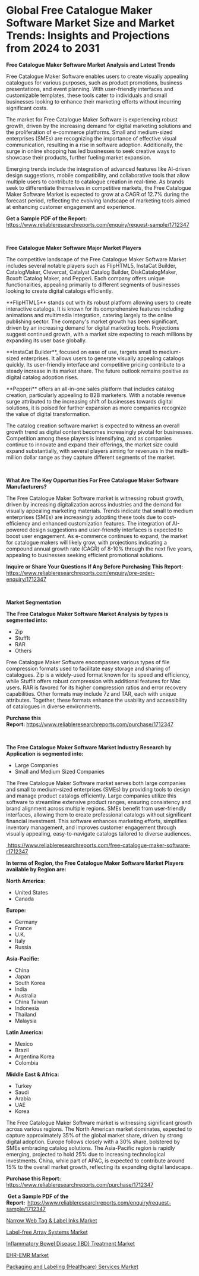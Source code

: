 <p><h1>Global Free Catalogue Maker Software Market Size and Market Trends: Insights and Projections from 2024 to 2031</h1></p><p><strong>Free Catalogue Maker Software Market Analysis and Latest Trends</strong></p>
<p><p>Free Catalogue Maker Software enables users to create visually appealing catalogues for various purposes, such as product promotions, business presentations, and event planning. With user-friendly interfaces and customizable templates, these tools cater to individuals and small businesses looking to enhance their marketing efforts without incurring significant costs. </p><p>The market for Free Catalogue Maker Software is experiencing robust growth, driven by the increasing demand for digital marketing solutions and the proliferation of e-commerce platforms. Small and medium-sized enterprises (SMEs) are recognizing the importance of effective visual communication, resulting in a rise in software adoption. Additionally, the surge in online shopping has led businesses to seek creative ways to showcase their products, further fueling market expansion.</p><p>Emerging trends include the integration of advanced features like AI-driven design suggestions, mobile compatibility, and collaborative tools that allow multiple users to contribute to catalogue creation in real-time. As brands seek to differentiate themselves in competitive markets, the Free Catalogue Maker Software Market is expected to grow at a CAGR of 12.7% during the forecast period, reflecting the evolving landscape of marketing tools aimed at enhancing customer engagement and experience.</p></p>
<p><strong>Get a Sample PDF of the Report:&nbsp;</strong> <a href="https://www.reliableresearchreports.com/enquiry/request-sample/1712347?utm_campaign=1735&utm_medium=2&utm_source=Github&utm_content=ia&utm_term=22102024&utm_id=free-catalogue-maker-software">https://www.reliableresearchreports.com/enquiry/request-sample/1712347</a></p>
<p>&nbsp;</p>
<p><strong>Free Catalogue Maker Software Major Market Players</strong></p>
<p><p>The competitive landscape of the Free Catalogue Maker Software Market includes several notable players such as FlipHTML5, InstaCat Builder, CatalogMaker, Clevercat, Catalyst Catalog Builder, DiskCatalogMaker, Boxoft Catalog Maker, and Pepperi. Each company offers unique functionalities, appealing primarily to different segments of businesses looking to create digital catalogs efficiently.</p><p>**FlipHTML5** stands out with its robust platform allowing users to create interactive catalogs. It is known for its comprehensive features including animations and multimedia integration, catering largely to the online publishing sector. The company's market growth has been significant, driven by an increasing demand for digital marketing tools. Projections suggest continued growth, with a market size expecting to reach millions by expanding its user base globally.</p><p>**InstaCat Builder**, focused on ease of use, targets small to medium-sized enterprises. It allows users to generate visually appealing catalogs quickly. Its user-friendly interface and competitive pricing contribute to a steady increase in its market share. The future outlook remains positive as digital catalog adoption rises.</p><p>**Pepperi** offers an all-in-one sales platform that includes catalog creation, particularly appealing to B2B marketers. With a notable revenue surge attributed to the increasing shift of businesses towards digital solutions, it is poised for further expansion as more companies recognize the value of digital transformation.</p><p>The catalog creation software market is expected to witness an overall growth trend as digital content becomes increasingly pivotal for businesses. Competition among these players is intensifying, and as companies continue to innovate and expand their offerings, the market size could expand substantially, with several players aiming for revenues in the multi-million dollar range as they capture different segments of the market.</p></p>
<p>&nbsp;</p>
<p><strong>What Are The Key Opportunities For Free Catalogue Maker Software Manufacturers?</strong></p>
<p><p>The Free Catalogue Maker Software market is witnessing robust growth, driven by increasing digitalization across industries and the demand for visually appealing marketing materials. Trends indicate that small to medium enterprises (SMEs) are increasingly adopting these tools due to cost-efficiency and enhanced customization features. The integration of AI-powered design suggestions and user-friendly interfaces is expected to boost user engagement. As e-commerce continues to expand, the market for catalogue makers will likely grow, with projections indicating a compound annual growth rate (CAGR) of 8-10% through the next five years, appealing to businesses seeking efficient promotional solutions.</p></p>
<p><strong>Inquire or Share Your Questions If Any Before Purchasing This Report:</strong> <a href="https://www.reliableresearchreports.com/enquiry/pre-order-enquiry/1712347?utm_campaign=1735&utm_medium=2&utm_source=Github&utm_content=ia&utm_term=22102024&utm_id=free-catalogue-maker-software">https://www.reliableresearchreports.com/enquiry/pre-order-enquiry/1712347</a></p>
<p>&nbsp;</p>
<p><strong>Market Segmentation</strong></p>
<p><strong>The Free Catalogue Maker Software Market Analysis by types is segmented into:</strong></p>
<p><ul><li>Zip</li><li>StuffIt</li><li>RAR</li><li>Others</li></ul></p>
<p><p>Free Catalogue Maker Software encompasses various types of file compression formats used to facilitate easy storage and sharing of catalogues. Zip is a widely-used format known for its speed and efficiency, while StuffIt offers robust compression with additional features for Mac users. RAR is favored for its higher compression ratios and error recovery capabilities. Other formats may include 7z and TAR, each with unique attributes. Together, these formats enhance the usability and accessibility of catalogues in diverse environments.</p></p>
<p><strong>Purchase this Report:&nbsp;</strong><a href="https://www.reliableresearchreports.com/purchase/1712347?utm_campaign=1735&utm_medium=2&utm_source=Github&utm_content=ia&utm_term=22102024&utm_id=free-catalogue-maker-software">https://www.reliableresearchreports.com/purchase/1712347</a></p>
<p>&nbsp;</p>
<p><strong>The Free Catalogue Maker Software Market Industry Research by Application is segmented into:</strong></p>
<p><ul><li>Large Companies</li><li>Small and Medium Sized Companies</li></ul></p>
<p><p>The Free Catalogue Maker Software market serves both large companies and small to medium-sized enterprises (SMEs) by providing tools to design and manage product catalogs efficiently. Large companies utilize this software to streamline extensive product ranges, ensuring consistency and brand alignment across multiple regions. SMEs benefit from user-friendly interfaces, allowing them to create professional catalogs without significant financial investment. This software enhances marketing efforts, simplifies inventory management, and improves customer engagement through visually appealing, easy-to-navigate catalogs tailored to diverse audiences.</p></p>
<p><a href="https://www.reliableresearchreports.com/free-catalogue-maker-software-r1712347?utm_campaign=1735&utm_medium=2&utm_source=Github&utm_content=ia&utm_term=22102024&utm_id=free-catalogue-maker-software">&nbsp;https://www.reliableresearchreports.com/free-catalogue-maker-software-r1712347</a></p>
<p><strong>In terms of Region, the Free Catalogue Maker Software Market Players available by Region are:</strong></p>
<p>
    <p> <strong> North America: </strong>
        <ul>
            <li>United States</li>
            <li>Canada</li>
        </ul>
        </p> 
    <p> <strong> Europe: </strong>
        <ul>
            <li>Germany</li>
            <li>France</li>
            <li>U.K.</li>
            <li>Italy</li>
            <li>Russia</li>
        </ul>
        </p> 
    <p> <strong> Asia-Pacific: </strong>
        <ul>
            <li>China</li>
            <li>Japan</li>
            <li>South Korea</li>
            <li>India</li>
            <li>Australia</li>
            <li>China Taiwan</li>
            <li>Indonesia</li>
            <li>Thailand</li>
            <li>Malaysia</li>
        </ul>
        </p> 
    <p> <strong> Latin America: </strong>
        <ul>
            <li>Mexico</li>
            <li>Brazil</li>
            <li>Argentina Korea</li>
            <li>Colombia</li>
        </ul>
        </p> 
    <p> <strong> Middle East & Africa: </strong>
        <ul>
            <li>Turkey</li>
            <li>Saudi</li>
            <li>Arabia</li>
            <li>UAE</li>
            <li>Korea</li>
        </ul>
    </p>
    </p>
<p><p>The Free Catalogue Maker Software market is witnessing significant growth across various regions. The North American market dominates, expected to capture approximately 35% of the global market share, driven by strong digital adoption. Europe follows closely with a 30% share, bolstered by SMEs embracing catalog solutions. The Asia-Pacific region is rapidly emerging, projected to hold 25% due to increasing technological investments. China, while part of APAC, is expected to contribute around 15% to the overall market growth, reflecting its expanding digital landscape.</p></p>
<p><strong>Purchase this Report: </strong><a href="https://www.reliableresearchreports.com/purchase/1712347?utm_campaign=1735&utm_medium=2&utm_source=Github&utm_content=ia&utm_term=22102024&utm_id=free-catalogue-maker-software">https://www.reliableresearchreports.com/purchase/1712347</a></p>
<p>&nbsp;<strong>Get a Sample PDF of the Report:&nbsp;&nbsp;</strong><a href="https://www.reliableresearchreports.com/enquiry/request-sample/1712347?utm_campaign=1735&utm_medium=2&utm_source=Github&utm_content=ia&utm_term=22102024&utm_id=free-catalogue-maker-software">https://www.reliableresearchreports.com/enquiry/request-sample/1712347</a></p>
<p><strong></strong></p>
<p><p><a href="https://github.com/lawriesievelwij/Market-Research-Report-List-1/blob/main/narrow-web-tag-label-inks-market.md?utm_campaign=1735&utm_medium=2&utm_source=Github&utm_content=ia&utm_term=22102024&utm_id=free-catalogue-maker-software">Narrow Web Tag & Label Inks Market</a></p><p><a href="https://www.linkedin.com/pulse/label-free-array-systems-market-pulse-101-expansion-blueprint-sfapc?utm_campaign=1735&utm_medium=2&utm_source=Github&utm_content=ia&utm_term=22102024&utm_id=free-catalogue-maker-software">Label-free Array Systems Market</a></p><p><a href="https://www.linkedin.com/pulse/insights-inflammatory-bowel-disease-ibd-treatment-industry-nr3nc?utm_campaign=1735&utm_medium=2&utm_source=Github&utm_content=ia&utm_term=22102024&utm_id=free-catalogue-maker-software">Inflammatory Bowel Disease (IBD) Treatment Market</a></p><p><a href="https://www.linkedin.com/pulse/regulatory-landscape-its-influence-global-ehr-emr-market-dynamics-jdnhc?utm_campaign=1735&utm_medium=2&utm_source=Github&utm_content=ia&utm_term=22102024&utm_id=free-catalogue-maker-software">EHR-EMR Market</a></p><p><a href="https://www.linkedin.com/pulse/strategic-roadmap-global-packaging-labeling-healthcare-services-ceopc?utm_campaign=1735&utm_medium=2&utm_source=Github&utm_content=ia&utm_term=22102024&utm_id=free-catalogue-maker-software">Packaging and Labeling (Healthcare) Services Market</a></p></p>